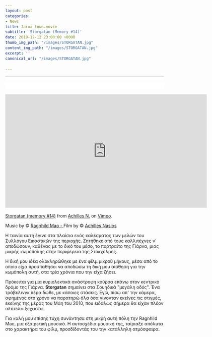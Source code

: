 ```yaml
---
layout: post
categories:
- News
title: Järna town.movie
subtitle: 'Storgatan (Memory #14)'
date: 2019-12-12 23:00:00 +0000
thumb_img_path: "/images/STORGATAN.jpg"
content_img_path: "/images/STORGATAN.jpg"
excerpt: ''
canonical_url: "/images/STORGATAN.jpg"

---
```

![](/images/bwok-2.jpg)

<iframe src="https://player.vimeo.com/video/12129593" width="640" height="360" frameborder="0" allow="autoplay; fullscreen" allowfullscreen></iframe>
<p><a href="https://vimeo.com/12129593">Storgatan (memory #14)</a> from <a href="https://vimeo.com/achilles">Achilles N.</a> on <a href="https://vimeo.com">Vimeo</a>.</p>

Music by © <a href="https://www.facebook.com/ragnhild.mao" target="blank">Ragnhild Mao - </a>Film by © <a href="https://anikon.org/" target="blank">Achilles Nasios</a>

Η ταινία αυτή έγινε στα πλαίσια ενός καλέσματος των μελών του Συλλόγου Εικαστικών της περιοχής. Ζητήθηκε από τους καλλιτέχνες ν' αποδώσουν, καθένας με το δικό του μέσο, το πορτραίτο της Γίάρνα, μιας μικρής κωμόπολης στην περιφέρεια της Στοκχόλμης. 

Η δική μου ιδέα ολοκληρώθηκε με ένα φίλμ μικρού μήκους, μέσα από το οποίο είχα προσπαθήσει να αποδώσω τη δική μου αίσθηση για την κωμόπολη αυτή, στα τρία χρόνια που την είχα ζήσει. 

Πρόκειται για μια κυριολεκτικά ανάστροφη κούρσα επάνω στον κεντρικό δρόμο της Γιάρνα. **Storgatan** σημαίνει στα Σουηδικά "μεγάλη οδός". Ένα τράβελινγκ πέρα δώθε, με κάποιες στάσεις. Εγώ, πίσω απ' την κάμερα, αφημένος στο χρόνο να παρατηρώ όλα όσα γίνονταν εκείνες τις στιγμές, εκείνης της μέρας του Μάη του 2010, που ειδάλως σήμερα θα είχαν πλέον ολότελα ξεχαστεί.

Για καλή μου επίσης τύχη συνάντησα στη μικρή αυτή πόλη την Ragnhild Mao, μια εξαιρετική μουσικό. Η αυτοσχέδια μουσική της, ταίριαξε απόλυτα στο χαρακτήρα του φίλμ, προσδίδοντάς του την κατάλληλη ατμόσφαιρα.